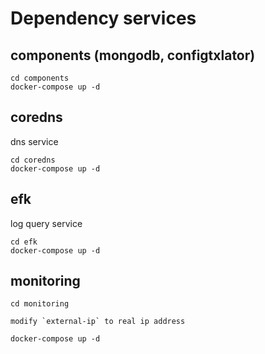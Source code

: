 # Dependency services

## components (mongodb, configtxlator)
```
cd components
docker-compose up -d
```

## coredns
dns service
```
cd coredns
docker-compose up -d
```

## efk
log query service
```
cd efk
docker-compose up -d
```

## monitoring
```
cd monitoring

modify `external-ip` to real ip address

docker-compose up -d
```



